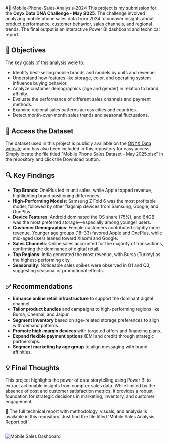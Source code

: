 #📱 Mobile-Phone-Sales-Analysis-2024
This project is my submission for the **Onyx Data DNA Challenge - May 2025**. The challenge involved analyzing mobile phone sales data from 2024 to uncover insights about product performance, customer behavior, sales channels, and regional trends. The final output is an interactive Power BI dashboard and technical report.

## 🎯 Objectives
The key goals of this analysis were to:
- Identify best-selling mobile brands and models by units and revenue.
- Understand how features like storage, color, and operating system influence buying behavior.
- Analyze customer demographics (age and gender) in relation to brand affinity.
- Evaluate the performance of different sales channels and payment methods.
- Examine regional sales patterns across cities and countries.
- Detect month-over-month sales trends and seasonal fluctuations.

## 📂 Access the Dataset
The dataset used in this project is publicly available on the [ONYX Data website](https://www.onyxdata.co.uk/data-dna) and has also been included in this repository for easy access. Simply locate the file titled "Mobile Phone Sales Dataset - May 2025.xlsx" in the repository and click the Download button.

## 🔍 Key Findings
- **Top Brands**: OnePlus led in unit sales, while Apple topped revenue, highlighting brand positioning differences.
- **High-Performing Models**: Samsung Z Fold 6 was the most profitable model, followed by other flagship devices from Samsung, Google, and OnePlus.
- **Device Features**: Android dominated the OS share (75%), and 64GB was the most preferred storage—especially among younger users.
- **Customer Demographics**: Female customers contributed slightly more revenue. Younger age groups (18–33) favored Apple and OnePlus, while mid-aged users leaned toward Xiaomi and Google.
- **Sales Channels**: Online sales accounted for the majority of transactions, confirming the dominance of digital retail.
- **Top Regions**: India generated the most revenue, with Bursa (Turkey) as the highest-performing city.
- **Seasonality**: Noticeable sales spikes were observed in Q1 and Q3, suggesting seasonal or promotional effects.

## ✅ Recommendations
- **Enhance online retail infrastructure** to support the dominant digital channel.
- **Tailor product bundles** and campaigns to high-performing regions like Bursa, Chennai, and Jaipur.
- **Segment inventory** based on age-related storage preferences to align with demand patterns.
- **Promote high-margin devices** with targeted offers and financing plans.
- **Expand flexible payment options** (EMI and credit) through strategic partnerships.
- **Segment marketing by age group** to align messaging with brand affinities.

## 💡 Final Thoughts
This project highlights the power of data storytelling using Power BI to extract actionable insights from complex sales data. While limited by the absence of cost and customer satisfaction metrics, it provides a robust foundation for strategic decisions in marketing, inventory, and customer engagement.

📘 The full technical report with methodology, visuals, and analysis is available in this repository. Just find the file titled 'Mobile Sales Analysis Report.pdf'.

---
![Mobile Sales Dashboard](https://github.com/user-attachments/assets/4b98b600-1502-40ed-b7b7-80bb3e0b7627)
